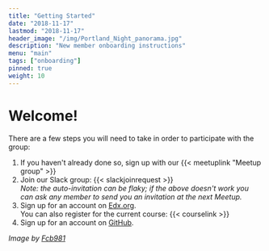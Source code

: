 ```yaml
---
title: "Getting Started"
date: "2018-11-17"
lastmod: "2018-11-17"
header_image: "/img/Portland_Night_panorama.jpg"
description: "New member onboarding instructions"
menu: "main"
tags: ["onboarding"]
pinned: true
weight: 10
---
```


# Welcome!

There are a few steps you will need to take in order to participate with the group:

  1. If you haven't already done so, sign up with our {{< meetuplink "Meetup group" >}}
  2. Join our Slack group: {{< slackjoinrequest >}}  
    _Note: the auto-invitation can be flaky; if the above doesn't work you can ask any member to send you an invitation at the next Meetup._
  3. Sign up for an account on [Edx.org](https://edx.org/).  
    You can also register for the current course: {{< courselink >}}
  4. Sign up for an account on [GitHub](https://www.github.com).



_Image by [Fcb981](https://commons.wikimedia.org/w/index.php?curid=2347176)_
